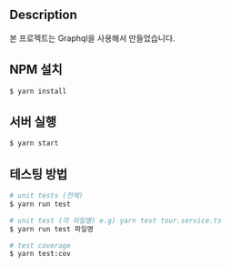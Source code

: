 ## Description

본 프로젝트는 Graphql을 사용해서 만들었습니다.

## NPM 설치

```bash
$ yarn install
```

## 서버 실행

```bash
$ yarn start
```

## 테스팅 방법

```bash
# unit tests (전체)
$ yarn run test

# unit test (각 파일별) e.g) yarn test tour.service.ts
$ yarn run test 파일명

# test coverage
$ yarn test:cov
```
